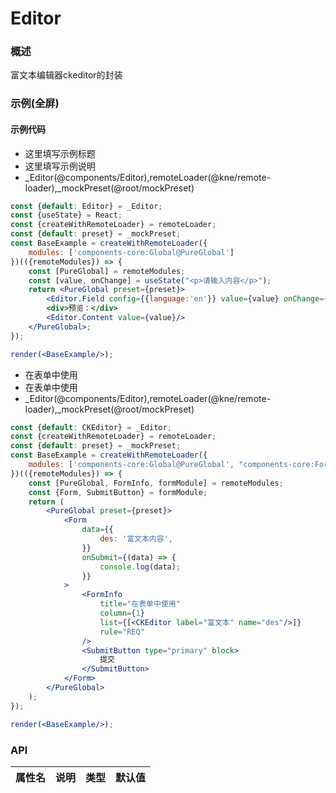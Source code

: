 
# Editor


### 概述

富文本编辑器ckeditor的封装


### 示例(全屏)

#### 示例代码

- 这里填写示例标题
- 这里填写示例说明
- _Editor(@components/Editor),remoteLoader(@kne/remote-loader),_mockPreset(@root/mockPreset)

```jsx
const {default: Editor} = _Editor;
const {useState} = React;
const {createWithRemoteLoader} = remoteLoader;
const {default: preset} = _mockPreset;
const BaseExample = createWithRemoteLoader({
    modules: ['components-core:Global@PureGlobal']
})(({remoteModules}) => {
    const [PureGlobal] = remoteModules;
    const [value, onChange] = useState("<p>请输入内容</p>");
    return <PureGlobal preset={preset}>
        <Editor.Field config={{language:'en'}} value={value} onChange={onChange}/>
        <div>预览：</div>
        <Editor.Content value={value}/>
    </PureGlobal>;
});

render(<BaseExample/>);

```

- 在表单中使用
- 在表单中使用
- _Editor(@components/Editor),remoteLoader(@kne/remote-loader),_mockPreset(@root/mockPreset)

```jsx
const {default: CKEditor} = _Editor;
const {createWithRemoteLoader} = remoteLoader;
const {default: preset} = _mockPreset;
const BaseExample = createWithRemoteLoader({
    modules: ['components-core:Global@PureGlobal', "components-core:FormInfo", "components-core:FormInfo@formModule"],
})(({remoteModules}) => {
    const [PureGlobal, FormInfo, formModule] = remoteModules;
    const {Form, SubmitButton} = formModule;
    return (
        <PureGlobal preset={preset}>
            <Form
                data={{
                    des: '富文本内容',
                }}
                onSubmit={(data) => {
                    console.log(data);
                }}
            >
                <FormInfo
                    title="在表单中使用"
                    column={1}
                    list={[<CKEditor label="富文本" name="des"/>]}
                    rule="REQ"
                />
                <SubmitButton type="primary" block>
                    提交
                </SubmitButton>
            </Form>
        </PureGlobal>
    );
});

render(<BaseExample/>);

```


### API

|属性名|说明|类型|默认值|
|  ---  | ---  | --- | --- |

